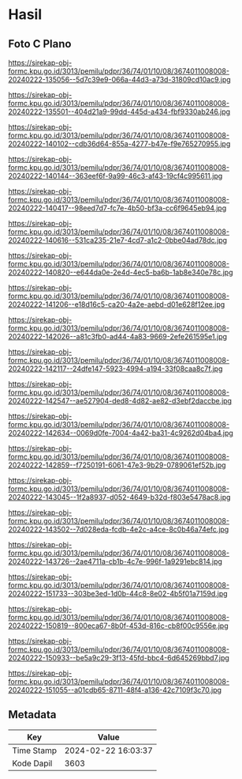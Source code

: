 # Hasil

## Foto C Plano

https://sirekap-obj-formc.kpu.go.id/3013/pemilu/pdpr/36/74/01/10/08/3674011008008-20240222-135056--5d7c39e9-066a-44d3-a73d-31809cd10ac9.jpg

https://sirekap-obj-formc.kpu.go.id/3013/pemilu/pdpr/36/74/01/10/08/3674011008008-20240222-135501--404d21a9-99dd-445d-a434-fbf9330ab246.jpg

https://sirekap-obj-formc.kpu.go.id/3013/pemilu/pdpr/36/74/01/10/08/3674011008008-20240222-140102--cdb36d64-855a-4277-b47e-f9e765270955.jpg

https://sirekap-obj-formc.kpu.go.id/3013/pemilu/pdpr/36/74/01/10/08/3674011008008-20240222-140144--363eef6f-9a99-46c3-af43-19cf4c995611.jpg

https://sirekap-obj-formc.kpu.go.id/3013/pemilu/pdpr/36/74/01/10/08/3674011008008-20240222-140417--98eed7d7-fc7e-4b50-bf3a-cc6f9645eb94.jpg

https://sirekap-obj-formc.kpu.go.id/3013/pemilu/pdpr/36/74/01/10/08/3674011008008-20240222-140616--531ca235-21e7-4cd7-a1c2-0bbe04ad78dc.jpg

https://sirekap-obj-formc.kpu.go.id/3013/pemilu/pdpr/36/74/01/10/08/3674011008008-20240222-140820--e644da0e-2e4d-4ec5-ba6b-1ab8e340e78c.jpg

https://sirekap-obj-formc.kpu.go.id/3013/pemilu/pdpr/36/74/01/10/08/3674011008008-20240222-141206--e18d16c5-ca20-4a2e-aebd-d01e628f12ee.jpg

https://sirekap-obj-formc.kpu.go.id/3013/pemilu/pdpr/36/74/01/10/08/3674011008008-20240222-142026--a81c3fb0-ad44-4a83-9669-2efe261595e1.jpg

https://sirekap-obj-formc.kpu.go.id/3013/pemilu/pdpr/36/74/01/10/08/3674011008008-20240222-142117--24dfe147-5923-4994-a194-33f08caa8c7f.jpg

https://sirekap-obj-formc.kpu.go.id/3013/pemilu/pdpr/36/74/01/10/08/3674011008008-20240222-142547--ae527904-ded8-4d82-ae82-d3ebf2daccbe.jpg

https://sirekap-obj-formc.kpu.go.id/3013/pemilu/pdpr/36/74/01/10/08/3674011008008-20240222-142634--0069d0fe-7004-4a42-ba31-4c9262d04ba4.jpg

https://sirekap-obj-formc.kpu.go.id/3013/pemilu/pdpr/36/74/01/10/08/3674011008008-20240222-142859--f7250191-6061-47e3-9b29-0789061ef52b.jpg

https://sirekap-obj-formc.kpu.go.id/3013/pemilu/pdpr/36/74/01/10/08/3674011008008-20240222-143045--1f2a8937-d052-4649-b32d-f803e5478ac8.jpg

https://sirekap-obj-formc.kpu.go.id/3013/pemilu/pdpr/36/74/01/10/08/3674011008008-20240222-143502--7d028eda-fcdb-4e2c-a4ce-8c0b46a74efc.jpg

https://sirekap-obj-formc.kpu.go.id/3013/pemilu/pdpr/36/74/01/10/08/3674011008008-20240222-143726--2ae4711a-cb1b-4c7e-996f-1a9291ebc814.jpg

https://sirekap-obj-formc.kpu.go.id/3013/pemilu/pdpr/36/74/01/10/08/3674011008008-20240222-151733--303be3ed-1d0b-44c8-8e02-4b5f01a7159d.jpg

https://sirekap-obj-formc.kpu.go.id/3013/pemilu/pdpr/36/74/01/10/08/3674011008008-20240222-150819--800eca67-8b0f-453d-816c-cb8f00c9556e.jpg

https://sirekap-obj-formc.kpu.go.id/3013/pemilu/pdpr/36/74/01/10/08/3674011008008-20240222-150933--be5a9c29-3f13-45fd-bbc4-6d645269bbd7.jpg

https://sirekap-obj-formc.kpu.go.id/3013/pemilu/pdpr/36/74/01/10/08/3674011008008-20240222-151055--a01cdb65-8711-48f4-a136-42c7109f3c70.jpg


## Metadata

| Key        | Value               |
| ---------- | ------------------- |
| Time Stamp | 2024-02-22 16:03:37 |
| Kode Dapil | 3603                |



